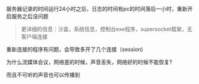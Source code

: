 服务器记录的时间运行24小时之后，日志的时间有pc的时间落后一小时，重新开启服务之后没问题

> 更详细的信息：沙盒，系统信息，控制台exe程序，supersocket框架，无客户端连接

重新连接的程序有问题，会导致多开了几个连接（session)

为什么流媒体会议，网络差的时候，声音丢失，网络好的时候不能恢复?

而且不可听的声音也可以传播到